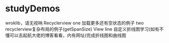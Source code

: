 # studyDemos
wroklib，请无视呐
Recyclerview
one 加载更多还有空状态的例子
two recyclerview复杂布局的例子(getSpanSize)
View
line 自定义折线图学习(如有不懂可以去起航大佬的博客看看，内有网址)完成折线图和曲线图
